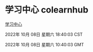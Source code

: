 # 学习中心 colearnhub
[学习中心](http://27.19.33.125:56308/colearnhub/)

2022年 10月 08日 星期六 18:40:03 CST

2022年 10月 08日 星期六 10:40:03 GMT
